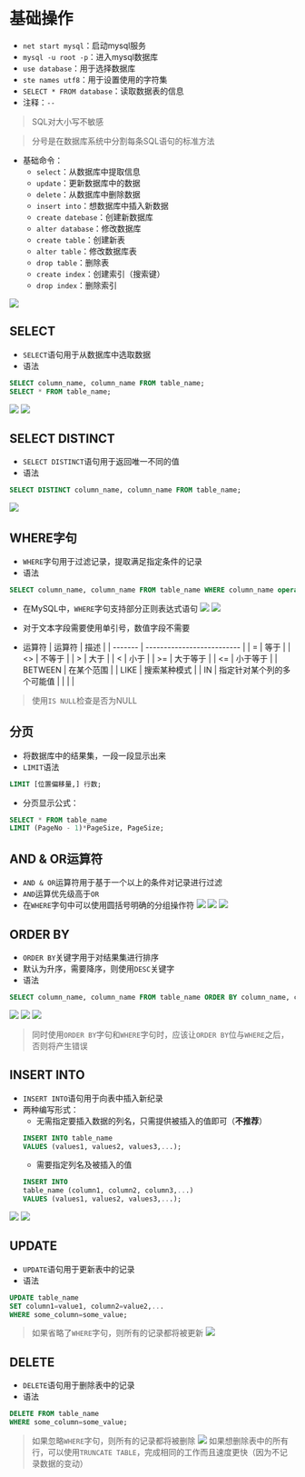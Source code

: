 # 基础操作
- `net start mysql`：启动mysql服务
- `mysql -u root -p`：进入mysql数据库
- `use database`：用于选择数据库
- `ste names utf8`：用于设置使用的字符集
- `SELECT * FROM database`：读取数据表的信息
- 注释：`--`
> SQL对大小写不敏感

> 分号是在数据库系统中分割每条SQL语句的标准方法
- 基础命令：
	- `select`：从数据库中提取信息
	- `update`：更新数据库中的数据
	- `delete`：从数据库中删除数据
	- `insert into`：想数据库中插入新数据
	- `create datebase`：创建新数据库
	- `alter database`：修改数据库
	- `create table`：创建新表
	- `alter table`：修改数据库表
	- `drop table`：删除表
	- `create index`：创建索引（搜索键）
	- `drop index`：删除索引

![](https://jiunian-pic-1310185536.cos.ap-nanjing.myqcloud.com/picgo%2F20220930212635.png)

## SELECT
- `SELECT`语句用于从数据库中选取数据
- 语法
```sql
SELECT column_name, column_name FROM table_name;
SELECT * FROM table_name;
```
![](https://jiunian-pic-1310185536.cos.ap-nanjing.myqcloud.com/picgo%2F20220930212653.png)
![](https://jiunian-pic-1310185536.cos.ap-nanjing.myqcloud.com/picgo%2F20220930212703.png)

## SELECT DISTINCT
- `SELECT DISTINCT`语句用于返回唯一不同的值
- 语法
```sql
SELECT DISTINCT column_name, column_name FROM table_name;
```
![](https://jiunian-pic-1310185536.cos.ap-nanjing.myqcloud.com/picgo%2F20220930212724.png)
## WHERE字句
- `WHERE`字句用于过滤记录，提取满足指定条件的记录
- 语法
```sql
SELECT column_name, column_name FROM table_name WHERE column_name operator value;
```
- 在MySQL中，`WHERE`字句支持部分正则表达式语句
![](https://jiunian-pic-1310185536.cos.ap-nanjing.myqcloud.com/picgo%2F20220930212918.png)
![](https://jiunian-pic-1310185536.cos.ap-nanjing.myqcloud.com/picgo%2F20221009113530.png)

- 对于文本字段需要使用单引号，数值字段不需要
- 运算符
| 运算符  | 描述                       |
| ------- | -------------------------- |
| =       | 等于                       |
| <>      | 不等于                     |
| >       | 大于                       |
| <       | 小于                       |
| >=      | 大于等于                   |
| <=      | 小于等于                   |
| BETWEEN | 在某个范围                 |
| LIKE    | 搜索某种模式               |
| IN      | 指定针对某个列的多个可能值 |
|         |                            |
> 使用`IS NULL`检查是否为NULL
## 分页
- 将数据库中的结果集，一段一段显示出来
- `LIMIT`语法
```sql
LIMIT [位置偏移量,] 行数;
```
- 分页显示公式：
```sql
SELECT * FROM table_name
LIMIT (PageNo - 1)*PageSize, PageSize;
```
## AND & OR运算符
- `AND & OR`运算符用于基于一个以上的条件对记录进行过滤
- `AND`运算优先级高于`OR`
- 在`WHERE`字句中可以使用圆括号明确的分组操作符
![](https://jiunian-pic-1310185536.cos.ap-nanjing.myqcloud.com/picgo%2F20220930213413.png)
![](https://jiunian-pic-1310185536.cos.ap-nanjing.myqcloud.com/picgo%2F20220930213421.png)
![](https://jiunian-pic-1310185536.cos.ap-nanjing.myqcloud.com/picgo%2F20220930213432.png)
## ORDER BY
- `ORDER BY`关键字用于对结果集进行排序
- 默认为升序，需要降序，则使用`DESC`关键字
- 语法
```sql
SELECT column_name, column_name FROM table_name ORDER BY column_name, column_name ASC|DESC;
```
![](https://jiunian-pic-1310185536.cos.ap-nanjing.myqcloud.com/picgo%2F20220930213632.png)
![](https://jiunian-pic-1310185536.cos.ap-nanjing.myqcloud.com/picgo%2F20220930213642.png)
![](https://jiunian-pic-1310185536.cos.ap-nanjing.myqcloud.com/picgo%2F20220930213651.png)
> 同时使用`ORDER BY`字句和`WHERE`字句时，应该让`ORDER BY`位与`WHERE`之后，否则将产生错误

## INSERT INTO
- `INSERT INTO`语句用于向表中插入新纪录
- 两种编写形式：
	- 无需指定要插入数据的列名，只需提供被插入的值即可（**不推荐**）
	```sql
	INSERT INTO table_name 
	VALUES (values1, values2, values3,...);
	```
	- 需要指定列名及被插入的值
	```sql
	INSERT INTO 
	table_name (column1, column2, column3,...) 
	VALUES (values1, values2, values3,...);
	```
![](https://jiunian-pic-1310185536.cos.ap-nanjing.myqcloud.com/picgo%2F20220930214017.png)
![](https://jiunian-pic-1310185536.cos.ap-nanjing.myqcloud.com/picgo%2F20220930214032.png)
## UPDATE
- `UPDATE`语句用于更新表中的记录
- 语法
```sql
UPDATE table_name 
SET column1=value1, column2=value2,... 
WHERE some_column=some_value;
```
> 如果省略了`WHERE`字句，则所有的记录都将被更新
![](https://jiunian-pic-1310185536.cos.ap-nanjing.myqcloud.com/picgo%2F20220930214236.png)
## DELETE
- `DELETE`语句用于删除表中的记录
- 语法
```sql
DELETE FROM table_name 
WHERE some_column=some_value;
```
> 如果忽略`WHERE`字句，则所有的记录都将被删除
![](https://jiunian-pic-1310185536.cos.ap-nanjing.myqcloud.com/picgo%2F20220930214403.png)
> 如果想删除表中的所有行，可以使用`TRUNCATE TABLE`，完成相同的工作而且速度更快（因为不记录数据的变动）